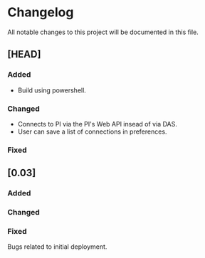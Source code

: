 # Changelog

All notable changes to this project will be documented in this file.

## [HEAD]

### Added
- Build using powershell.
### Changed
- Connects to PI via the PI's Web API insead of via DAS.
- User can save a list of connections in preferences.
### Fixed

## [0.03]

### Added

### Changed

### Fixed

Bugs related to initial deployment.